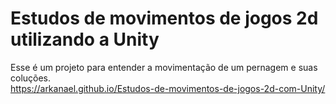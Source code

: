 # Estudos de movimentos de jogos 2d utilizando a Unity
Esse é um projeto para entender a movimentação de um pernagem e suas coluções.<br>
https://arkanael.github.io/Estudos-de-movimentos-de-jogos-2d-com-Unity/
